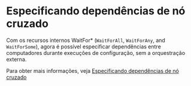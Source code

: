 # <a name="specifying-cross-node-dependencies"></a>Especificando dependências de nó cruzado

Com os recursos internos WaitFor\* (`WaitForAll`, `WaitForAny`, and `WaitForSome`), agora é possível especificar dependências entre computadores durante execuções de configuração, sem a orquestração externa. 

Para obter mais informações, veja [Especificando dependências de nó cruzado](https://msdn.microsoft.com/powershell/dsc/crossnodedependencies)